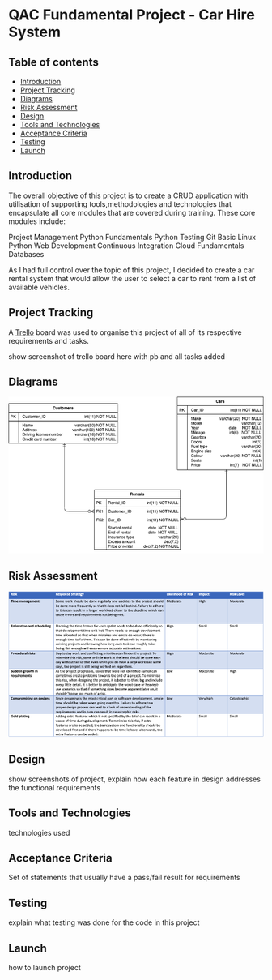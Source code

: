 # QAC Fundamental Project - Car Hire System

## Table of contents
* [Introduction](#introduction)
* [Project Tracking](#project-tracking)
* [Diagrams](#diagrams)
* [Risk Assessment](#risk-assessment)
* [Design](#design)
* [Tools and Technologies](#tools-and-technologies)
* [Acceptance Criteria](#acceptance-criteria)
* [Testing](#testing)
* [Launch](#launch)

## Introduction

The overall objective of this project is to create a CRUD application with utilisation of supporting tools,methodologies and technologies that encapsulate all core modules that are covered during training. These core modules include: 

Project Management 
Python Fundamentals 
Python Testing 
Git 
Basic Linux 
Python Web Development 
Continuous Integration 
Cloud Fundamentals 
Databases


As I had full control over the topic of this project, I decided to create a car rental system that would allow the user to select a car to rent from a list of available vehicles.

## Project Tracking

A [Trello][trello-link] board was used to organise this project of all of its respective requirements and tasks.

show screenshot of trello board here with pb and all tasks added

## Diagrams

![ERD][erd-link]

## Risk Assessment

![Risk Assessment][ra-link]

## Design

show screenshots of project, explain how each feature in design addresses the functional requirements

## Tools and Technologies

technologies used

## Acceptance Criteria

Set of statements that usually have a pass/fail result for requirements

## Testing

explain what testing was done for the code in this project

## Launch

how to launch project


[trello-link]: https://trello.com/b/VTXiegA8/car-hire-system-qac
[erd-link]: https://github.com/HamzaYacub/QAC-Fundamental-Project/blob/master/Documentation/ERD%20Diagram.png
[ra-link]: https://github.com/HamzaYacub/QAC-Fundamental-Project/blob/master/Documentation/risk%20assessment%20pic.png
[pb-link]: https://github.com/HamzaYacub/QAC-Fundamental-Project/blob/master/Documentation/product%20backlog.png
